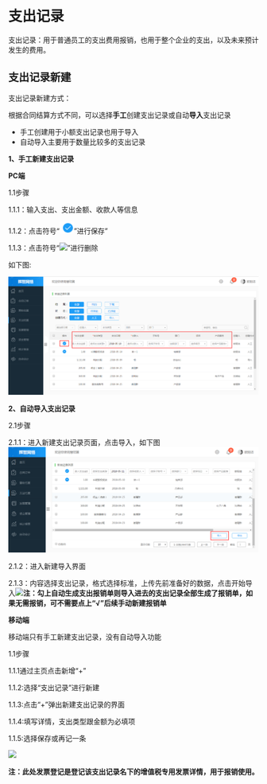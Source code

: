 # 支出记录

支出记录：用于普通员工的支出费用报销，也用于整个企业的支出，以及未来预计发生的费用。

## 支出记录新建

支出记录新建方式：

根据合同结算方式不同，可以选择**手工**创建支出记录或自动**导入**支出记录

* 手工创建用于小额支出记录也用于导入
* 自动导入主要用于数量比较多的支出记录

**1、手工新建支出记录**

**PC端**

1.1步骤

1.1.1：输入支出、支出金额、收款人等信息

1.1.2：点击符号“![](/assets/图片1.png)”进行保存”

1.1.3：点击符号“![](/assets/符号.png)”进行删除

如下图:

![](/assets/去.png)

**2、自动导入支出记录**

2.1步骤

2.1.1：进入新建支出记录页面，点击导入，如下图![](/assets/导入.png)

2.1.2：进入新建导入界面

2.1.3：内容选择支出记录，格式选择标准，上传先前准备好的数据，点击开始导入![](/assets/到.png)**注：勾上自动生成支出报销单则导入进去的支出记录全部生成了报销单，如果无需报销，可不需要点上“√”后续手动新建报销单**

**移动端**

移动端只有手工新建支出记录，没有自动导入功能

1.1步骤

1.1.1通过主页点击新增“+”

1.1.2:选择“支出记录”进行新建

1.1.3:点击“+”弹出新建支出记录的界面

1.1.4:填写详情，支出类型跟金额为必填项

1.1.5:选择保存或再记一条

![](/assets/哇.png)

**注：此处发票登记是登记该支出记录名下的增值税专用发票详情，用于报销使用。**

